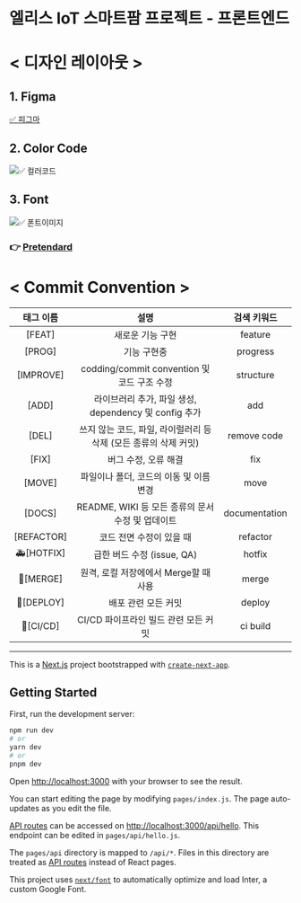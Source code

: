 # 엘리스 IoT 스마트팜 프로젝트 - 프론트엔드

# < 디자인 레이아웃 >

## 1. Figma

[✅ 피그마](https://www.figma.com/embed?embed_host=notion&url=https%3A%2F%2Fwww.figma.com%2Ffile%2Fvpc6cgxrzFIsNXW8DFwlZs%2FIoT-%ED%94%84%EB%A1%9C%EC%A0%9D%ED%8A%B8%3Fnode-id%3D0%3A1%26t%3D1BicK3MmUEdjRGTV-1)

## 2. Color Code

![✅ 컬러코드](https://kdt-gitlab.elice.io/iot_track/class_01/iot_project/team1/frontend/uploads/884abe4f5d8d35bca95931cff4fdf17b/image_23__1_.png)

## 3. Font

![✅ 폰트이미지](https://kdt-gitlab.elice.io/iot_track/class_01/iot_project/team1/frontend/uploads/07f1ceba9dc744e37bb9b3deb3dc1291/image_21.png)

### 👉 [Pretendard](https://cactus.tistory.com/306)

# < Commit Convention >

|  태그 이름  |                               설명                               |  검색 키워드  |
| :---------: | :--------------------------------------------------------------: | :-----------: |
|   [FEAT]    |                         새로운 기능 구현                         |    feature    |
|   [PROG]    |                           기능 구현중                            |   progress    |
|  [IMPROVE]  |           codding/commit convention 및 코드 구조 수정            |   structure   |
|    [ADD]    |      라이브러리 추가, 파일 생성, dependency 및 config 추가       |      add      |
|    [DEL]    | 쓰지 않는 코드, 파일, 라이럴러리 등 삭제 (모든 종류의 삭제 커밋) |  remove code  |
|    [FIX]    |                       버그 수정, 오류 해결                       |      fix      |
|   [MOVE]    |             파일이나 폴더, 코드의 이동 및 이름 변경              |     move      |
|   [DOCS]    |        README, WIKI 등 모든 종류의 문서 수정 및 업데이트         | documentation |
| [REFACTOR]  |                     코드 전면 수정이 있을 때                     |   refactor    |
| 🚑️[HOTFIX] |                    급한 버드 수정 (issue, QA)                    |    hotfix     |
|  🔀[MERGE]  |              원격, 로컬 저장에에서 Merge할 때 사용               |     merge     |
| 🚀[DEPLOY]  |                       배포 관련 모든 커밋                        |    deploy     |
|  👷[CI/CD]  |               CI/CD 파이프라인 빌드 관련 모든 커밋               |   ci build    |

---

This is a [Next.js](https://nextjs.org/) project bootstrapped with [`create-next-app`](https://github.com/vercel/next.js/tree/canary/packages/create-next-app).

## Getting Started

First, run the development server:

```bash
npm run dev
# or
yarn dev
# or
pnpm dev
```

Open [http://localhost:3000](http://localhost:3000) with your browser to see the result.

You can start editing the page by modifying `pages/index.js`. The page auto-updates as you edit the file.

[API routes](https://nextjs.org/docs/api-routes/introduction) can be accessed on [http://localhost:3000/api/hello](http://localhost:3000/api/hello). This endpoint can be edited in `pages/api/hello.js`.

The `pages/api` directory is mapped to `/api/*`. Files in this directory are treated as [API routes](https://nextjs.org/docs/api-routes/introduction) instead of React pages.

This project uses [`next/font`](https://nextjs.org/docs/basic-features/font-optimization) to automatically optimize and load Inter, a custom Google Font.
